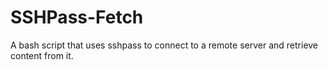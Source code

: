 SSHPass-Fetch
=============

A bash script that uses sshpass to connect to a remote server and retrieve content from it.
